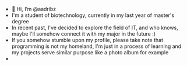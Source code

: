 - 👋 Hi, I’m @aadribz
- I'm a student of biotechnology, currently in my last year of master's degree
- In recent past, I've decided to explore the field of IT, and who knows, maybe I'll somehow connect it with my major in the future :)
- If you somehow stumble upon my profile, please take note that programming is not my homeland, I'm just in a process of learning and my projects serve similar purpose like a photo album for example
- 

<!---
aadribz/aadribz is a ✨ special ✨ repository because its `README.md` (this file) appears on your GitHub profile.
You can click the Preview link to take a look at your changes.
--->
